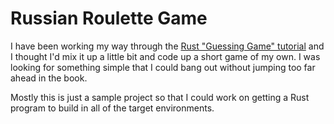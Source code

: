 # Russian Roulette Game

I have been working my way through the [Rust "Guessing Game" tutorial][0] and I 
thought I'd mix it up a little bit and code up a short game of my own. I was
looking for something simple that I could bang out without jumping too far ahead
in the book.

Mostly this is just a sample project so that I could work on getting a Rust 
program to build in all of the target environments.

[0]: https://doc.rust-lang.org/book/second-edition/ch02-00-guessing-game-tutorial.html
[1]: https://en.wikipedia.org/wiki/Russian_roulette
